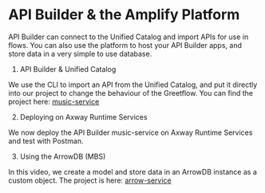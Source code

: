 # API Builder & the Amplify Platform

API Builder can connect to the Unified Catalog and import APIs for use in flows. You can also use the platform to host your API Builder apps, and store data in a very simple to use database.

1. API Builder & Unified Catalog

We use the CLI to import an API from the Unified Catalog, and put it directly into our project to change the behaviour of the Greetflow. You can find the project here: [music-service](https://github.com/Axway-API-Builder-Ext/Axway-University/tree/main/section-5/music-service)

2. Deploying on Axway Runtime Services

We now deploy the API Builder music-service on Axway Runtime Services and test with Postman.

3. Using the ArrowDB (MBS)

In this video, we create a model and store data in an ArrowDB instance as a custom object. The project is here: [arrow-service](https://github.com/Axway-API-Builder-Ext/Axway-University/tree/main/section-5/arrow-service)

